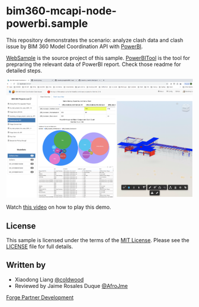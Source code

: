 # bim360-mcapi-node-powerbi.sample
This repository demonstrates the scenario: analyze clash data and clash issue by BIM 360 Model Coordination API with [PowerBI](https://powerbi.microsoft.com/en-us/). 

[WebSample](./WebSample/README.md) is the source project of this sample. [PowerBITool](./PowerBITool/README.md) is the tool for prepraring the relevant data of PowerBI report. Check those readme for detailed steps.

  <img src="https://github.com/xiaodongliang/repository-readme-help/blob/master/bim360-model.coordination-powerBI/main.png" width="800">
  
  Watch [this video](https://youtu.be/pQaO2Dta97g) on how to play this demo.


## License

This sample is licensed under the terms of the [MIT License](http://opensource.org/licenses/MIT). Please see the [LICENSE](LICENSE) file for full details.

## Written by

- Xiaodong Liang [@coldwood](https://twitter.com/coldwood)
- Reviewed by Jaime Rosales Duque [@AfroJme](https://twitter.com/AfroJme)

[Forge Partner Development](http://forge.autodesk.com)


